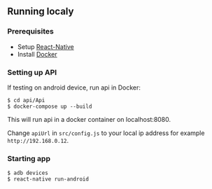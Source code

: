 ## Running localy
### Prerequisites
- Setup [React-Native](https://facebook.github.io/react-native/docs/getting-started.html)
- Install [Docker](https://www.docker.com/get-started)
### Setting up API
If testing on android device, run api in Docker:
```
$ cd api/Api
$ docker-compose up --build
```
This will run api in a docker container on localhost:8080.

Change `apiUrl` in `src/config.js` to your local ip address for example `http://192.168.0.12`.
### Starting app
```
$ adb devices
$ react-native run-android
```
